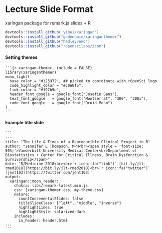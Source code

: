 # Lecture Slide Format

xaringan package for remark.js slides + R

```r
devtools::install_github('yihui/xaringan')
devtools::install_github("gadenbuie/xaringanthemer")
devtools::install_github("hadley/emo")
devtools::install_github("ropenscilabs/icon")
```


#### Setting themes

````
```{r xaringan-themer, include = FALSE}
library(xaringanthemer)
mono_light(
  base_color = "#125972", ## picked to coordinate with rOpenSci logo
  code_highlight_color = "#c0e8f5",
  link_color = "#197b9e",
  header_font_google = google_font("Josefin Sans"),
  text_font_google   = google_font("Montserrat", "300", "300i"),
  code_font_google   = google_font("Droid Mono")
)
```
````


#### Example title slide

````
```
---
title: "The Life & Times of a Reproducible Clinical Project in R"
author: "Jennifer L Thompson, MPH<br><span style = 'font-size: 50%;'>Vanderbilt University Medical Center<br>Department of Biostatistics + Center for Critical Illness, Brain Dysfunction & Survivorship</span>"
date: 'R/Medicine 2018<br><br>`r icon::fa("link")` [bit.ly/jlt-rmed2018](https://bit.ly/jlt-rmed2018)<br>`r icon::fa("twitter")` [jent103](https://twitter.com/jent103)'
output:
  xaringan::moon_reader:
    chakra: libs/remark-latest.min.js
    css: [xaringan-themer.css, my-theme.css]
    nature:
      countIncrementalSlides: false
      titleSlideClass: ["left", "middle", "inverse"]
      highlightLines: true
      highlightStyle: solarized-dark
    includes:
      in_header: header.html
---
```
````
